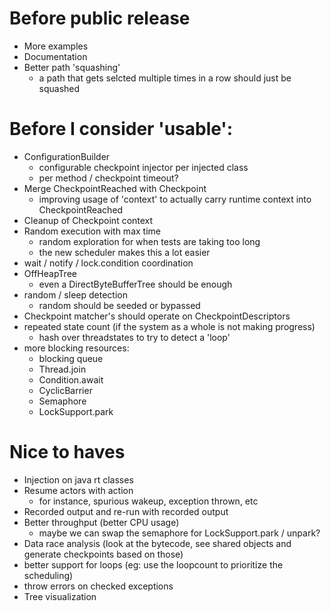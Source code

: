 # Before public release
- More examples
- Documentation
- Better path 'squashing'
  - a path that gets selcted multiple times in a row should just be squashed

# Before I consider 'usable':
- ConfigurationBuilder 
  - configurable checkpoint injector per injected class
  - per method / checkpoint timeout?
- Merge CheckpointReached with Checkpoint
  - improving usage of 'context' to actually carry runtime context into CheckpointReached
- Cleanup of Checkpoint context
- Random execution with max time 
  - random exploration for when tests are taking too long
  - the new scheduler makes this a lot easier
- wait / notify / lock.condition coordination
- OffHeapTree
  - even a DirectByteBufferTree should be enough
- random / sleep detection
  - random should be seeded or bypassed 
- Checkpoint matcher's should operate on CheckpointDescriptors
- repeated state count (if the system as a whole is not making progress)
  - hash over threadstates to try to detect a 'loop'
- more blocking resources:
  - blocking queue
  - Thread.join
  - Condition.await
  - CyclicBarrier
  - Semaphore
  - LockSupport.park

# Nice to haves
- Injection on java rt classes
- Resume actors with action
  - for instance, spurious wakeup, exception thrown, etc
- Recorded output and re-run with recorded output
- Better throughput (better CPU usage) 
  - maybe we can swap the semaphore for LockSupport.park / unpark?
- Data race analysis (look at the bytecode, see shared objects and generate checkpoints based on those)
- better support for loops (eg: use the loopcount to prioritize the scheduling)
- throw errors on checked exceptions 
- Tree visualization 